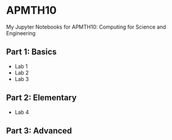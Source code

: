 # APMTH10

My Jupyter Notebooks for APMTH10: Computing for Science and Engineering

## Part 1: Basics
- Lab 1
- Lab 2
- Lab 3

## Part 2: Elementary
- Lab 4
## Part 3: Advanced